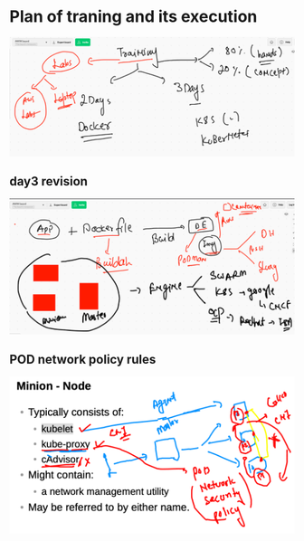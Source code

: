 # Plan of traning and its execution 

<img src="plan.png">

## day3 revision 

<img src="day3.png">

## POD network policy rules 

<img src="podnet.png">


